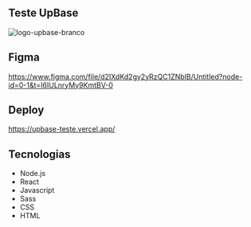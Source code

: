## Teste UpBase

![logo-upbase-branco](https://user-images.githubusercontent.com/80296330/233431319-aba444c4-d151-4ffa-873a-26870550fd78.png)

## Figma

https://www.figma.com/file/d2IXdKd2gy2yRzQC1ZNblB/Untitled?node-id=0-1&t=I6IULnryMy9KmtBV-0

## Deploy

https://upbase-teste.vercel.app/

## Tecnologias

- Node.js
- React
- Javascript
- Sass
- CSS
- HTML
